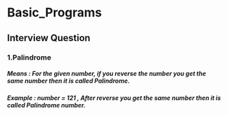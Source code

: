 # Basic_Programs

## Interview Question
### 1.Palindrome 
##### Means : For the given number, if you reverse the number you get the same number then it is called Palindrome.
##### Example : number = 121 , After reverse you get the same number then it is called Palindrome number. 
    

